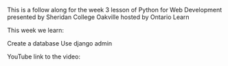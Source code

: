 This is a follow along for the week 3 lesson of Python for Web Development presented by Sheridan College Oakville hosted by Ontario Learn

This week we learn:

Create a database
Use django admin

YouTube link to the video:
